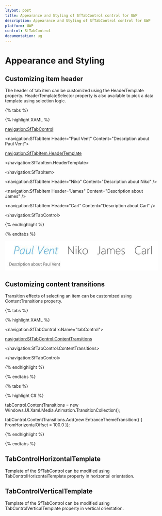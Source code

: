 ```yaml
---
layout: post
title: Appearance and Styling of SfTabControl control for UWP
description: Appearance and Styling of SfTabControl control for UWP
platform: UWP
control: SfTabControl
documentation: ug
---
```


# Appearance and Styling

## Customizing item header

The header of tab item can be customized using the HeaderTemplate property. HeaderTemplateSelector property is also available to pick a data template using selection logic.

{% tabs %}

{% highlight XAML %}

<navigation:SfTabControl>

<navigation:SfTabItem Header="Paul Vent" Content="Description about Paul Vent">

<navigation:SfTabItem.HeaderTemplate>

<DataTemplate>

<TextBlock Text="{Binding}" FontStyle="Italic"/>

</DataTemplate>

</navigation:SfTabItem.HeaderTemplate>

</navigation:SfTabItem>

<navigation:SfTabItem Header="Niko" Content="Description about Niko" />

<navigation:SfTabItem Header="James" Content="Description about James" />

<navigation:SfTabItem Header="Carl" Content="Description about Carl" />

</navigation:SfTabControl>


{% endhighlight %}


{% endtabs %}


![](Appearance-and-Styling-images/Appearance-and-Styling-img1.jpeg)


## Customizing content transitions

Transition effects of selecting an item can be customized using ContentTransitions property.

{% tabs %}

{% highlight XAML %}

<navigation:SfTabControl x:Name="tabControl">

<navigation:SfTabControl.ContentTransitions>

<TransitionCollection>

<EntranceThemeTransition FromHorizontalOffset="100">

</EntranceThemeTransition>

</TransitionCollection>

</navigation:SfTabControl.ContentTransitions>

</navigation:SfTabControl>

{% endhighlight %}

{% endtabs %}

{% tabs %}

{% highlight C# %}

tabControl.ContentTransitions = new Windows.UI.Xaml.Media.Animation.TransitionCollection();

tabControl.ContentTransitions.Add(new EntranceThemeTransition() { FromHorizontalOffset = 100.0 });

{% endhighlight %}

{% endtabs %}

## TabControlHorizontalTemplate

Template of the SfTabControl can be modified using TabControlHorizontalTemplate property in horizontal orientation.

## TabControlVerticalTemplate

Template of the SfTabControl can be modified using TabControlVerticalTemplate property in vertical orientation.

